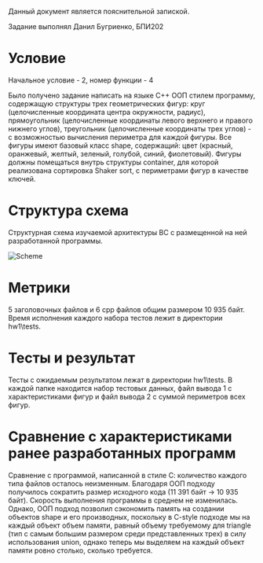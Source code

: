Данный документ является пояснительной запиской.

Задание выполнял Данил Бугриенко, БПИ202

# Условие

Начальное условие - 2, номер функции - 4

Было получено задание написать на языке С++ ООП стилем программу, содержащую структуры трех геометрических фигур: круг (целочисленные координата центра окружности, радиус), прямоугольник (целочисленные координаты левого верхнего и правого нижнего углов), треугольник (целочисленные координаты трех углов) - с возможностью вычисления периметра для каждой фигуры. Все фигуры имеют базовый класс shape, содержащий: цвет (красный, оранжевый, желтый, зеленый, голубой, синий, фиолетовый). Фигуры должны помещаться внутрь структуры container, для которой реализована сортировка Shaker sort, с периметрами фигур в качестве ключей.

# Структура схема

Структурная схема изучаемой архитектуры ВС с размещенной на ней разработанной программы.

![Scheme](\materials\scheme.png?raw=true)

# Метрики 

5 заголовочных файлов и 6 cpp файлов общим размером 10 935 байт.
Время исполнения каждого набора тестов лежит в директории hw1\tests.

# Тесты и результат 

Тесты с ожидаемым результатом лежат в директории hw1\tests. В каждой папке находится набор тестовых данных, файл вывода 1 с характеристиками фигур и файл вывода 2 с суммой периметров всех фигур.

# Сравнение с характеристиками ранее разработанных программ

Сравнение с программой, написанной в стиле С: количество каждого типа файлов осталось неизменным. Благодаря ООП подходу получилось сократить размер исходного кода (11 391 байт -> 10 935 байт).
Скорость выполнения программы в среднем не изменилась. Однако, ООП подход позволил сэкономить память на создании объектов shape и его производных, поскольку в C-style подходе мы на каждый объект объем памяти, равный объему требуемому для triangle (тип с самым большим размером среди представленных трех) в силу использования union, однако теперь мы выделяем на каждый объект памяти ровно столько, сколько требуется.
